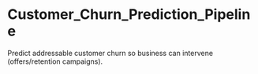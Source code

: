 # Customer_Churn_Prediction_Pipeline
Predict addressable customer churn so business can intervene (offers/retention campaigns).
